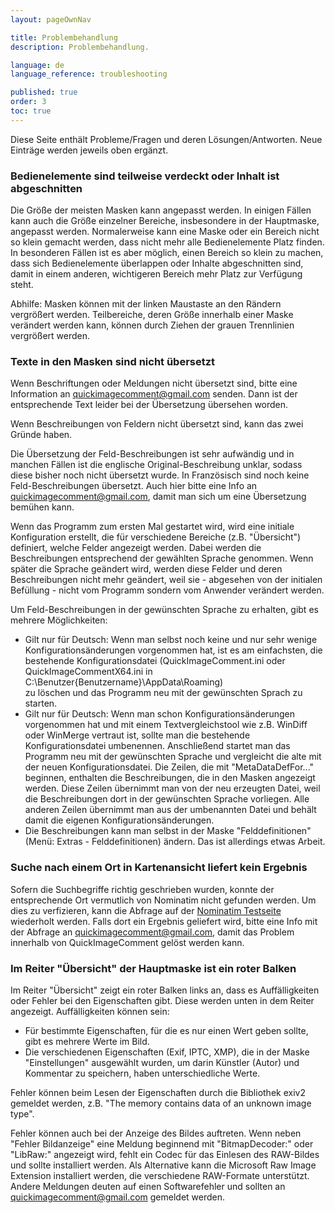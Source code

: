 ```yaml
---
layout: pageOwnNav

title: Problembehandlung
description: Problembehandlung.

language: de
language_reference: troubleshooting

published: true
order: 3
toc: true
---
```


Diese Seite enthält Probleme/Fragen und deren Lösungen/Antworten. Neue Einträge werden jeweils oben ergänzt.

### Bedienelemente sind teilweise verdeckt oder Inhalt ist abgeschnitten
Die Größe der meisten Masken kann angepasst werden. In einigen Fällen kann auch die Größe einzelner Bereiche, insbesondere in der Hauptmaske, angepasst werden. Normalerweise kann eine Maske oder ein Bereich nicht so klein gemacht werden, dass nicht mehr alle Bedienelemente Platz finden. In besonderen Fällen ist es aber möglich, einen Bereich so klein zu machen, dass sich Bedienelemente überlappen oder Inhalte abgeschnitten sind, damit in einem anderen, wichtigeren Bereich mehr Platz zur Verfügung steht.

Abhilfe: Masken können mit der linken Maustaste an den Rändern vergrößert werden. Teilbereiche, deren Größe innerhalb einer Maske verändert werden kann, können durch Ziehen der grauen Trennlinien vergrößert werden.

### Texte in den Masken sind nicht übersetzt
Wenn Beschriftungen oder Meldungen nicht übersetzt sind, bitte eine Information an <a href="mailto:quickimagecomment@gmail.com">quickimagecomment@gmail.com</a> senden. Dann ist der entsprechende Text leider bei der Übersetzung übersehen worden.

Wenn Beschreibungen von Feldern nicht übersetzt sind, kann das zwei Gründe haben. 

Die Übersetzung der Feld-Beschreibungen ist sehr aufwändig und in manchen Fällen ist die englische Original-Beschreibung unklar, sodass diese bisher noch nicht übersetzt wurde. In Französisch sind noch keine Feld-Beschreibungen übersetzt. Auch hier bitte eine Info an <a href="mailto:quickimagecomment@gmail.com">quickimagecomment@gmail.com</a>, damit man sich um eine Übersetzung bemühen kann. 

Wenn das Programm zum ersten Mal gestartet wird, wird eine initiale Konfiguration erstellt, die für verschiedene Bereiche (z.B. "Übersicht") definiert, welche Felder angezeigt werden. Dabei werden die Beschreibungen entsprechend der gewählten Sprache genommen. Wenn später die Sprache geändert wird, werden diese Felder und deren Beschreibungen nicht mehr geändert, weil sie - abgesehen von der initialen Befüllung - nicht vom Programm sondern vom Anwender verändert werden.

Um Feld-Beschreibungen in der gewünschten Sprache zu erhalten, gibt es mehrere Möglichkeiten:

* Gilt nur für Deutsch: Wenn man selbst noch keine und nur sehr wenige Konfigurationsänderungen vorgenommen hat, ist es am einfachsten, die bestehende Konfigurationsdatei (QuickImageComment.ini oder QuickImageCommentX64.ini in<br>C:\Benutzer\{Benutzername}\AppData\Roaming)<br>zu löschen und das Programm neu mit der gewünschten Sprach zu starten. 
* Gilt nur für Deutsch: Wenn man schon Konfigurationsänderungen vorgenommen hat und mit einem Textvergleichstool wie z.B. WinDiff oder WinMerge vertraut ist, sollte man die bestehende Konfigurationsdatei umbenennen. Anschließend startet man das Programm neu mit der gewünschten Sprache und vergleicht die alte mit der neuen Konfigurationsdatei. Die Zeilen, die mit "MetaDataDefFor..." beginnen, enthalten die Beschreibungen, die in den Masken angezeigt werden. Diese Zeilen übernimmt man von der neu erzeugten Datei, weil die Beschreibungen dort in der gewünschten Sprache vorliegen. Alle anderen Zeilen übernimmt man aus der umbenannten Datei und behält damit die eigenen Konfigurationsänderungen.
* Die Beschreibungen kann man selbst in der Maske "Felddefinitionen" (Menü: Extras - Felddefinitionen) ändern. Das ist allerdings etwas Arbeit.

### Suche nach einem Ort in Kartenansicht liefert kein Ergebnis
Sofern die Suchbegriffe richtig geschrieben wurden, konnte der entsprechende Ort vermutlich von Nominatim nicht gefunden werden. Um dies zu verfizieren, kann die Abfrage auf der [Nominatim Testseite](https://nominatim.openstreetmap.org/ui/search.html) wiederholt werden. Falls dort ein Ergebnis geliefert wird, bitte eine Info mit der Abfrage an <a href="mailto:quickimagecomment@gmail.com">quickimagecomment@gmail.com</a>, damit das Problem innerhalb von QuickImageComment gelöst werden kann.

### Im Reiter "Übersicht" der Hauptmaske ist ein roter Balken
Im Reiter "Übersicht" zeigt ein roter Balken links an, dass es Auffälligkeiten oder Fehler bei den Eigenschaften gibt. Diese werden unten in dem Reiter angezeigt. Auffälligkeiten können sein:
* Für bestimmte Eigenschaften, für die es nur einen Wert geben sollte, gibt es mehrere Werte im Bild.
* Die verschiedenen Eigenschaften (Exif, IPTC, XMP), die in der Maske "Einstellungen" ausgewählt wurden, um darin Künstler (Autor) und Kommentar zu speichern, haben unterschiedliche Werte.

Fehler können beim Lesen der Eigenschaften durch die Bibliothek exiv2 gemeldet werden, z.B. "The memory contains data of an unknown image type".

Fehler können auch bei der Anzeige des Bildes auftreten. Wenn neben "Fehler Bildanzeige" eine Meldung beginnend mit "BitmapDecoder:" oder "LibRaw:" angezeigt wird, fehlt ein Codec für das Einlesen des RAW-Bildes und sollte installiert werden. Als Alternative kann die Microsoft Raw Image Extension installiert werden, die verschiedene RAW-Formate unterstützt. Andere Meldungen deuten auf einen Softwarefehler und sollten an <a href="mailto:quickimagecomment@gmail.com">quickimagecomment@gmail.com</a> gemeldet werden.
